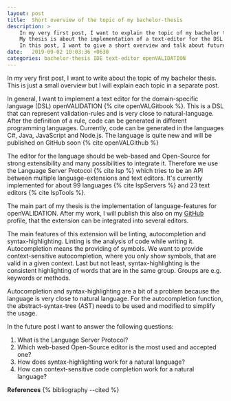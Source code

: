 ```yaml
---
layout: post
title:  Short overview of the topic of my bachelor-thesis
description: >
    In my very first post, I want to explain the topic of my bachelor thesis.
    My thesis is about the implementation of a text-editor for the DSL openVALIDATION.
    In this post, I want to give a short overview and talk about future topics.
date:   2019-09-02 10:03:36 +0630
categories: bachelor-thesis IDE text-editor openVALIDATION
---
```


In my very first post, I want to write about the topic of my bachelor thesis.
This is just a small overview but I will explain each topic in a separate post.

In general, I want to implement a text editor for the domain-specific language (DSL) openVALIDATION {% cite openVALGitbook %}.
This is a DSL that can represent validation-rules and is very close to natural-language.
After the definition of a rule, code can be generated in different programming languages.
Currently, code can be generated in the languages C#, Java, JavaScript and Node.js.
The language is quite new and will be published on GitHub soon {% cite openVALGithub %}

The editor for the language should be web-based and Open-Source for strong extensibility and many possibilities to integrate it.
Therefore we use the Language Server Protocol {% cite lsp %} which tries to be an API between multiple language-extensions and text editors.
It's currently implemented for about 99 languages {% cite lspServers %} and 23 text editors {% cite lspTools %}.

The main part of my thesis is the implementation of language-features for openVALIDATION.
After my work, I will publish this also on my [GitHub](https://github.com/NLueg) profile, that the extension can be integrated into several editors.

The main features of this extension will be linting, autocompletion and syntax-highlighting.
Linting is the analysis of code while writing it.
Autocompletion means the providing of symbols. We want to provide context-sensitive autocompletion, where you only show symbols, that are valid in a given context.
Last but not least, syntax-highlighting is the consistent highlighting of words that are in the same group.
Groups are e.g. keywords or methods.

Autocompletion and syntax-highlighting are a bit of a problem because the language is very close to natural language.
For the autocompletion function, the abstract-syntax-tree (AST) needs to be used and modified to simplify the usage.

In the future post I want to answer the following questions:

1. What is the Language Server Protocol?
2. Which web-based Open-Source editor is the most used and accepted one?
3. How does syntax-highlighting work for a natural language?
4. How can context-sensitive code completion work for a natural language? 

__References__
{% bibliography --cited %}
